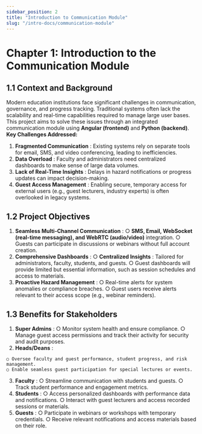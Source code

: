 ```yaml
---
sidebar_position: 2
title: "Introduction to Communication Module"
slug: "/intro-docs/communication-module"
---
```


# Chapter 1: Introduction to the Communication Module

## 1.1 Context and Background

Modern education institutions face significant challenges in communication, governance, and
progress tracking. Traditional systems often lack the scalability and real-time capabilities
required to manage large user bases. This project aims to solve these issues through an
integrated communication module using **Angular (frontend)** and **Python (backend)**.
**Key Challenges Addressed:**

1. **Fragmented Communication** : Existing systems rely on separate tools for email, SMS,
    and video conferencing, leading to inefficiencies.
2. **Data Overload** : Faculty and administrators need centralized dashboards to make sense
    of large data volumes.
3. **Lack of Real-Time Insights** : Delays in hazard notifications or progress updates can
    impact decision-making.
4. **Guest Access Management** : Enabling secure, temporary access for external users
    (e.g., guest lecturers, industry experts) is often overlooked in legacy systems.

## 1.2 Project Objectives

1. **Seamless Multi-Channel Communication** :
    ○ **SMS, Email, WebSocket (real-time messaging), and WebRTC (audio/video)**
       integration.
    ○ Guests can participate in discussions or webinars without full account creation.
2. **Comprehensive Dashboards** :
    ○ **Centralized Insights** : Tailored for administrators, faculty, students, and guests.
    ○ Guest dashboards will provide limited but essential information, such as session
       schedules and access to materials.
3. **Proactive Hazard Management** :
    ○ Real-time alerts for system anomalies or compliance breaches.
    ○ Guest users receive alerts relevant to their access scope (e.g., webinar
       reminders).

## 1.3 Benefits for Stakeholders

1. **Super Admins** :
    ○ Monitor system health and ensure compliance.
    ○ Manage guest access permissions and track their activity for security and audit
       purposes.
2. **Heads/Deans** :


```
○ Oversee faculty and guest performance, student progress, and risk management.
○ Enable seamless guest participation for special lectures or events.
```
3. **Faculty** :
    ○ Streamline communication with students and guests.
    ○ Track student performance and engagement metrics.
4. **Students** :
    ○ Access personalized dashboards with performance data and notifications.
    ○ Interact with guest lecturers and access recorded sessions or materials.
5. **Guests** :
    ○ Participate in webinars or workshops with temporary credentials.
    ○ Receive relevant notifications and access materials based on their role.
